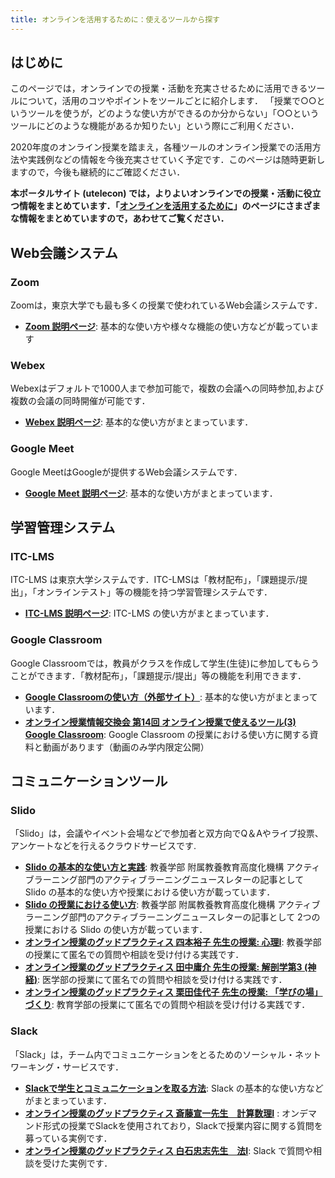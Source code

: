 ```yaml
---
title: オンラインを活用するために：使えるツールから探す
---
```


## はじめに

このページでは，オンラインでの授業・活動を充実させるために活用できるツールについて，活用のコツやポイントをツールごとに紹介します．
「授業で○○というツールを使うが，どのような使い方ができるのか分からない」「○○というツールにどのような機能があるか知りたい」という際にご利用ください．

2020年度のオンライン授業を踏まえ，各種ツールのオンライン授業での活用方法や実践例などの情報を今後充実させていく予定です．このページは随時更新しますので，今後も継続的にご確認ください．

**本ポータルサイト (utelecon) では，よりよいオンラインでの授業・活動に役立つ情報をまとめています．「[オンラインを活用するために](/online/)」のページにさまざまな情報をまとめていますので，あわせてご覧ください．**
## Web会議システム

### Zoom
Zoomは，東京大学でも最も多くの授業で使われているWeb会議システムです．  

* **[Zoom 説明ページ](/zoom/)**: 基本的な使い方や様々な機能の使い方などが載っています

### Webex
Webexはデフォルトで1000人まで参加可能で，複数の会議への同時参加,および複数の会議の同時開催が可能です．  

* **[Webex 説明ページ](/webex/)**: 基本的な使い方がまとまっています．

### Google Meet
Google MeetはGoogleが提供するWeb会議システムです．

* **[Google Meet 説明ページ](/meet/)**: 基本的な使い方がまとまっています．

## 学習管理システム

### ITC-LMS
ITC-LMS は東京大学システムです．ITC-LMSは「教材配布」，「課題提示/提出」，「オンラインテスト」等の機能を持つ学習管理システムです．

* **[ITC-LMS 説明ページ](/itc_lms/)**: ITC-LMS の使い方がまとまっています．

### Google Classroom

Google Classroomでは，教員がクラスを作成して学生(生徒)に参加してもらうことができます．「教材配布」，「課題提示/提出」等の機能を利用できます．

* **[Google Classroomの使い方（外部サイト）](https://sites.google.com/a/hi-tech.ac.jp/cai-liao-li-xue-xiangkeyoutube-dong-hua/s/google-classroomno-shii-fang)**: 基本的な使い方がまとまっています．
* **[オンライン授業情報交換会 第14回 オンライン授業で使えるツール(3) Google Classroom](https://utelecon.adm.u-tokyo.ac.jp/events/2020-luncheon/#%E7%AC%AC14%E5%9B%9E-%E3%82%AA%E3%83%B3%E3%83%A9%E3%82%A4%E3%83%B3%E6%8E%88%E6%A5%AD%E3%81%A7%E4%BD%BF%E3%81%88%E3%82%8B%E3%83%84%E3%83%BC%E3%83%AB3)**: Google Classroom の授業における使い方に関する資料と動画があります（動画のみ学内限定公開）


## コミュニケーションツール

### Slido

「Slido」は，会議やイベント会場などで参加者と双方向でQ＆Aやライブ投票、アンケートなどを行えるクラウドサービスです.

* **[Slido の基本的な使い方と実践](https://dalt.c.u-tokyo.ac.jp/wp-content/uploads/2019/02/KOMEX-DALT-Newsletter-201806.pdf)**: 教養学部 附属教養教育高度化機構 アクティブラーニング部門のアクティブラーニングニュースレターの記事として Slido の基本的な使い方や授業における使い方が載っています．
* **[Slido の授業における使い方](https://dalt.c.u-tokyo.ac.jp/wp-content/uploads/2019/07/KOMEX-DALT-Newsletter-201907.pdf)**: 教養学部 附属教養教育高度化機構 アクティブラーニング部門のアクティブラーニングニュースレターの記事として 2つの授業における Slido の使い方が載っています．
* **[オンライン授業のグッドプラクティス 四本裕子 先生の授業: 心理I](/good-practice/interview/yotsumoto)**: 教養学部の授業にて匿名での質問や相談を受け付ける実践です．
* **[オンライン授業のグッドプラクティス 田中庸介 先生の授業: 解剖学第3 (神経)](/good-practice/interview/tanaka)**: 医学部の授業にて匿名での質問や相談を受け付ける実践です．
* **[オンライン授業のグッドプラクティス 栗田佳代子 先生の授業: 「学びの場」づくり](/good-practice/interview/kurita)**: 教育学部の授業にて匿名での質問や相談を受け付ける実践です．

### Slack

「Slack」は，チーム内でコミュニケーションをとるためのソーシャル・ネットワーキング・サービスです．

* **[Slackで学生とコミュニケーションを取る方法](/articles/slack-communication)**: Slack の基本的な使い方などがまとまっています．
* **[オンライン授業のグッドプラクティス 斎藤宣一先生　計算数理Ⅰ](/good-practice/interview/saito)** : オンデマンド形式の授業でSlackを使用されており，Slackで授業内容に関する質問を募っている実例です．
* **[オンライン授業のグッドプラクティス 白石忠志先生　法Ⅰ](/good-practice/interview/shiraishi)**: Slack で質問や相談を受けた実例です．


<!--

### Slido

「Slido」は，会議やイベント会場などで参加者と双方向でQ＆Aやライブ投票、アンケートなどを行えるクラウドサービスです.

→ 参考URL


### Scrapbox

Scrapboxは，ドキュメントなどの情報管理のためのクラウドサービスです.

→ 参考URL



## 保存用

### ECCSクラウドメール (Google Workspace)
<p style="color:red"> ＊このツールは東京大学の学内システムです．</p>

「ECCSクラウドメール」は，Googleのシステムを東京大学のアカウントで利用するもの (Google Workspace for Education) です．

参考URL
- システムの概要と利用開始の手順は**[ECCSクラウドメール (Google Workspace)](/eccs_cloud_email)**を参照してください．


## （メモ）


https://docs.google.com/spreadsheets/d/1erqYSjet7RJIZGwMzF6PugoxCzm9e7qxctCa8SQ8Un8/edit?usp=sharing


- 東大限定を表す文言は統一した方が良い
    - 東大だけで使えるシステム (UTAS, ITC-LMS)
        - <p style="color:red"> ＊このツールは東京大学の学内システムです．</p>
    - 東大が契約している外部サービス (Zoom, Webex)
        - <p style="color:red"> ＊このツールは東京大学で有料ライセンスを購入しているものです．</p>
    - 個別の教員の判断で使うシステム (Slido, Slack)
        - ＊「注なし．」
-->
